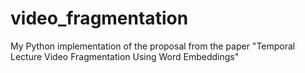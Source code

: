 # video_fragmentation
My Python implementation of  the proposal from the paper "Temporal Lecture Video Fragmentation Using Word Embeddings" 
